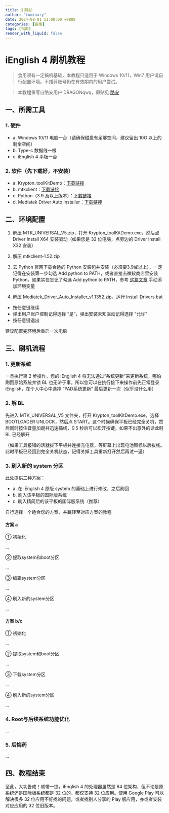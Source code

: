 ```yaml
---
title: 引路帖
author: "Luminary"
date: 2024-08-01 11:00:00 +0800
categories: [指南]
tags: [指南]
render_with_liquid: false
---
```


# iEnglish 4 刷机教程

> 食用须有一定搞机基础，本教程只适用于 Windows 10/11，Win7 用户请自行配置环境。不推荐账号仍在有效期内的用户尝试。

> 本教程重写自酷安用户 DRAGONqwq，原贴见 [酷安](https://www.coolapk.com/feed/42529309?shareKey=MTE1YzZkNDJkMWIzNjQ2NzZlNGQ~)

## 一、所需工具

### 1. 硬件

- a. Windows 10/11 电脑一台（请确保磁盘有足够空间，建议留出 10G 以上的剩余空间）
- b. Type-c 数据线一根
- c. iEnglish 4 平板一台

### 2. 软件（先下载好，不安装）

- a. Krypton_toolKitDemo：[下载链接](https://hmldxhz.lanzoub.com/ihz9w06g5lxc)
- b. mtkclient：[下载链接](https://hmldxhz.lanzoub.com/iPBPV06g5ita)
- c. Python（3.9 及以上版本）：[下载链接](https://www.python.org/downloads/release/python-3913/)
- d. Mediatek Driver Auto Installer：[下载链接](https://hmldxhz.lanzoub.com/iZNCC0k7t9ij)

## 二、环境配置

1. 解压 MTK_UNIVERSAL_V5.zip，打开 Krypton_toolKitDemo.exe，然后点 Driver Install X64 安装驱动（如果您是 32 位电脑，点旁边的 Driver Install X32 安装）

2. 解压 mtkclient-1.52.zip

3. 去 Python 官网下载合适的 Python 安装包并安装（必须要3.9或以上），一定记得在安装第一步勾选 Add python to PATH，或者直接去微软商店里安装 Python。如果实在忘记了勾选 Add python to PATH，参考 [这篇文章](https://blog.csdn.net/weixin_43222476/article/details/101544242) 手动添加环境变量

4. 解压 Mediatek_Driver_Auto_Installer_v1.1352.zip，运行 Install Drivers.bat

- 按任意键继续
- 弹出用户账户控制记得选择 “是”，弹出安装未知驱动记得选择 “允许”
- 按任意键退出

建议配置完环境后重启一次电脑

## 三、刷机流程

### 1. 更新系统

一旦执行第 2 步操作，您的 iEnglish 4 将无法通过“系统更新”来更新系统，哪怕刷回原始系统并锁 BL 也无济于事。所以您可以在执行接下来操作前先正常登录 iEnglish，在个人中心中选择 “PAD系统更新” 最后更新一次（似乎没什么用）

### 2. 解 BL

先进入 MTK_UNIVERSAL_V5 文件夹，打开 Krypton_toolKitDemo.exe，选择 BOOTLOADER UNLOCK，然后点 START。这个时候确保平板已经完全关机，然后同时按住音量加键并迅速插线，0.5 秒后可以松开按键。如果不出意外的话此时 BL 已经解开

（如果工具报错的话就拔下平板并连接充电器，等屏幕上出现电池图标以后拔线。此时平板已经回到完全关机状态，记得关掉工具重新打开然后再试一遍）

### 3. 刷入新的 system 分区

此处提供三种方案：

- a. 在 iEnglish 4 原版 system 的基础上进行修改，之后刷回
- b. 刷入该平板的国际版系统
- c. 刷入精简后的该平板的国际版系统（推荐）

自行选择一个适合您的方案，并跳转至对应方案的教程

#### 方案 a

① 初始化

...

② 提取system和boot分区

...

③ 编辑system分区

...

④ 刷入新的system分区

...

#### 方案 b/c

① 初始化

...

② 提取system和boot分区

...

③ 下载system分区

...

④ 刷入新的system分区

...

### 4. Root与后续系统功能优化

...

### 5. 后悔药

...

## 四、教程结束

至此，大功告成！顺带一提，iEnglish 4 的处理器虽然是 64 位架构，但不论是原系统还是国际版系统都是 32 位的，都仅支持 32 位应用。使用 Google Play 可以解决很多 32 位应用不好找的问题，或者找别人分享的 Play 版应用，亦或者安装对应应用的 32 位旧版本。
